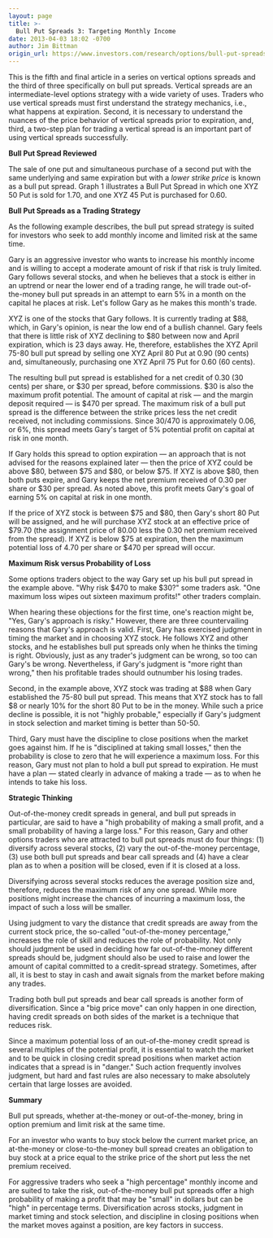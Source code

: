```yaml
---
layout: page
title: >-
  Bull Put Spreads 3: Targeting Monthly Income
date: 2013-04-03 18:02 -0700
author: Jim Bittman
origin_url: https://www.investors.com/research/options/bull-put-spreads-3-targeting-monthly-income/
---
```






This is the fifth and final article in a series on vertical options spreads and the third of three specifically on bull put spreads. Vertical spreads are an intermediate-level options strategy with a wide variety of uses. Traders who use vertical spreads must first understand the strategy mechanics, i.e., what happens at expiration. Second, it is necessary to understand the nuances of the price behavior of vertical spreads prior to expiration, and, third, a two-step plan for trading a vertical spread is an important part of using vertical spreads successfully.

  

**Bull Put Spread Reviewed**

  

The sale of one put and simultaneous purchase of a second put with the same underlying and same expiration but with a *lower strike price* is known as a bull put spread. Graph 1 illustrates a Bull Put Spread in which one XYZ 50 Put is sold for 1.70, and one XYZ 45 Put is purchased for 0.60.

  

**Bull Put Spreads as a Trading Strategy** 

  

As the following example describes, the bull put spread strategy is suited for investors who seek to add monthly income and limited risk at the same time.

  

Gary is an aggressive investor who wants to increase his monthly income and is willing to accept a moderate amount of risk if that risk is truly limited. Gary follows several stocks, and when he believes that a stock is either in an uptrend or near the lower end of a trading range, he will trade out-of-the-money bull put spreads in an attempt to earn 5% in a month on the capital he places at risk. Let's follow Gary as he makes this month's trade.

  

XYZ is one of the stocks that Gary follows. It is currently trading at $88, which, in Gary's opinion, is near the low end of a bullish channel. Gary feels that there is little risk of XYZ declining to $80 between now and April expiration, which is 23 days away. He, therefore, establishes the XYZ April 75-80 bull put spread by selling one XYZ April 80 Put at 0.90 (90 cents) and, simultaneously, purchasing one XYZ April 75 Put for 0.60 (60 cents).

  

The resulting bull put spread is established for a net credit of 0.30 (30 cents) per share, or $30 per spread, before commissions. $30 is also the maximum profit potential. The amount of capital at risk — and the margin deposit required — is $470 per spread. The maximum risk of a bull put spread is the difference between the strike prices less the net credit received, not including commissions. Since 30/470 is approximately 0.06, or 6%, this spread meets Gary's target of 5% potential profit on capital at risk in one month.

  

If Gary holds this spread to option expiration — an approach that is not advised for the reasons explained later — then the price of XYZ could be above $80, between $75 and $80, or below $75. If XYZ is above $80, then both puts expire, and Gary keeps the net premium received of 0.30 per share or $30 per spread. As noted above, this profit meets Gary's goal of earning 5% on capital at risk in one month.

  

If the price of XYZ stock is between $75 and $80, then Gary's short 80 Put will be assigned, and he will purchase XYZ stock at an effective price of $79.70 (the assignment price of 80.00 less the 0.30 net premium received from the spread). If XYZ is below $75 at expiration, then the maximum potential loss of 4.70 per share or $470 per spread will occur.

  

**Maximum Risk versus Probability of Loss**

  

Some options traders object to the way Gary set up his bull put spread in the example above. "Why risk $470 to make $30?" some traders ask. "One maximum loss wipes out sixteen maximum profits!" other traders complain. 

  

When hearing these objections for the first time, one's reaction might be, "Yes, Gary's approach is risky." However, there are three countervailing reasons that Gary's approach is valid. First, Gary has exercised judgment in timing the market and in choosing XYZ stock. He follows XYZ and other stocks, and he establishes bull put spreads only when he thinks the timing is right. Obviously, just as any trader's judgment can be wrong, so too can Gary's be wrong. Nevertheless, if Gary's judgment is "more right than wrong," then his profitable trades should outnumber his losing trades.

  

Second, in the example above, XYZ stock was trading at $88 when Gary established the 75-80 bull put spread. This means that XYZ stock has to fall $8 or nearly 10% for the short 80 Put to be in the money. While such a price decline is possible, it is not "highly probable," especially if Gary's judgment in stock selection and market timing is better than 50-50.

  

Third, Gary must have the discipline to close positions when the market goes against him. If he is "disciplined at taking small losses," then the probability is close to zero that he will experience a maximum loss. For this reason, Gary must not plan to hold a bull put spread to expiration. He must have a plan — stated clearly in advance of making a trade — as to when he intends to take his loss.

  

**Strategic Thinking**

  

Out-of-the-money credit spreads in general, and bull put spreads in particular, are said to have a "high probability of making a small profit, and a small probability of having a large loss." For this reason, Gary and other options traders who are attracted to bull put spreads must do four things: (1) diversify across several stocks, (2) vary the out-of-the-money percentage, (3) use both bull put spreads and bear call spreads and (4) have a clear plan as to when a position will be closed, even if it is closed at a loss.

  

Diversifying across several stocks reduces the average position size and, therefore, reduces the maximum risk of any one spread. While more positions might increase the chances of incurring a maximum loss, the impact of such a loss will be smaller.

  

Using judgment to vary the distance that credit spreads are away from the current stock price, the so-called "out-of-the-money percentage," increases the role of skill and reduces the role of probability. Not only should judgment be used in deciding how far out-of-the-money different spreads should be, judgment should also be used to raise and lower the amount of capital committed to a credit-spread strategy. Sometimes, after all, it is best to stay in cash and await signals from the market before making any trades.

  

Trading both bull put spreads and bear call spreads is another form of diversification. Since a "big price move" can only happen in one direction, having credit spreads on both sides of the market is a technique that reduces risk.

  

Since a maximum potential loss of an out-of-the-money credit spread is several multiples of the potential profit, it is essential to watch the market and to be quick in closing credit spread positions when market action indicates that a spread is in "danger." Such action frequently involves judgment, but hard and fast rules are also necessary to make absolutely certain that large losses are avoided.

  

**Summary**

  

Bull put spreads, whether at-the-money or out-of-the-money, bring in option premium and limit risk at the same time.

  

For an investor who wants to buy stock below the current market price, an at-the-money or close-to-the-money bull spread creates an obligation to buy stock at a price equal to the strike price of the short put less the net premium received.

  

For aggressive traders who seek a "high percentage" monthly income and are suited to take the risk, out-of-the-money bull put spreads offer a high probability of making a profit that may be "small" in dollars but can be "high" in percentage terms. Diversification across stocks, judgment in market timing and stock selection, and discipline in closing positions when the market moves against a position, are key factors in success.




